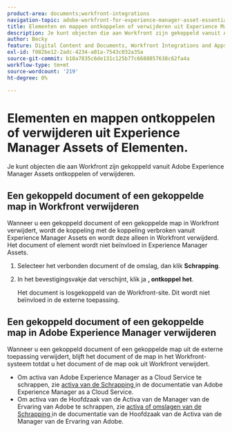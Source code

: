 ```yaml
---
product-area: documents;workfront-integrations
navigation-topic: adobe-workfront-for-experience-manager-asset-essentials
title: Elementen en mappen ontkoppelen of verwijderen uit Experience Manager Assets of Elementen.
description: Je kunt objecten die aan Workfront zijn gekoppeld vanuit Adobe Experience Manager Assets ontkoppelen of verwijderen.
author: Becky
feature: Digital Content and Documents, Workfront Integrations and Apps
exl-id: f082be12-2adc-4234-a01a-7543c032a35a
source-git-commit: b18a7835c6de131c125b77c6688057638c62fa4a
workflow-type: tm+mt
source-wordcount: '219'
ht-degree: 0%

---
```


# Elementen en mappen ontkoppelen of verwijderen uit Experience Manager Assets of Elementen.

Je kunt objecten die aan Workfront zijn gekoppeld vanuit Adobe Experience Manager Assets ontkoppelen of verwijderen.

## Een gekoppeld document of een gekoppelde map in Workfront verwijderen

Wanneer u een gekoppeld document of een gekoppelde map in Workfront verwijdert, wordt de koppeling met de koppeling verbroken vanuit Experience Manager Assets en wordt deze alleen in Workfront verwijderd. Het document of element wordt niet beïnvloed in Experience Manager Assets.

1. Selecteer het verbonden document of de omslag, dan klik **Schrapping**.
1. In het bevestigingsvakje dat verschijnt, klik ja **, ontkoppel het**.

   Het document is losgekoppeld van de Workfront-site. Dit wordt niet beïnvloed in de externe toepassing.

## Een gekoppeld document of een gekoppelde map in Adobe Experience Manager verwijderen

Wanneer u een gekoppeld document of een gekoppelde map uit de externe toepassing verwijdert, blijft het document of de map in het Workfront-systeem totdat u het document of de map ook uit Workfront verwijdert.

* Om activa van Adobe Experience Manager as a Cloud Service te schrappen, zie [ activa van de Schrapping ](https://experienceleague.adobe.com/nl/docs/experience-manager-cloud-service/content/assets/manage/manage-digital-assets#delete-assets) in de documentatie van Adobe Experience Manager as a Cloud Service.
* Om activa van de Hoofdzaak van de Activa van de Manager van de Ervaring van Adobe te schrappen, zie [ activa of omslagen van de Schrapping ](https://experienceleague.adobe.com/nl/docs/experience-manager-assets-essentials/help/add-delete#delete-assets) in de documentatie van de Hoofdzaak van de Activa van de Manager van de Ervaring van Adobe.














<!--
28
Late I have seen queries in multiple posts in support channels where they have questions …
How to delete linked assets/folder from Workfront side?
What happens if linked assets/folders are deleted on AEM side? etc
-->
